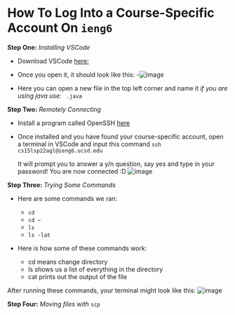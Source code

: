# How To Log Into a Course-Specific Account On `ieng6`


**Step One:**
*Installing VSCode*

- Download VSCode [here:](https://code.visualstudio.com/download)

- Once you open it, it should look like this:
-![image](https://user-images.githubusercontent.com/100736576/162540822-57c32eb7-c96e-4605-ac65-d279474423d8.png)

 
- Here you can open a new file in the top left corner and name it
      *if you are using java use:* ` .java`
      


**Step Two:**
*Remotely Connecting*

- Install a program called OpenSSH [here](https://docs.microsoft.com/en-us/windows-server/administration/openssh/openssh_install_firstuse)

- Once installed and you have found your course-specific account, open a terminal in VSCode
  and input this command `ssh cs15lsp22agl@ieng6.ucsd.edu`
  
  It will prompt you to answer a y/n question, say yes and type in your password!
  You are now connected :D
  ![image](https://user-images.githubusercontent.com/100736576/162541027-d3e755ec-e9f3-4aa7-8c21-9bf325a671f1.png)

  
  
  
**Step Three:**
*Trying Some Commands*

- Here are some commands we ran:
  - `cd`
  - `cd ~`
  - `ls`
  - `ls -lat`
 
 - Here is how some of these commands work:
    - cd means change directory
    - ls shows us a list of everything in the directory
    - cat prints out the output of the file
 
 After running these commands, your terminal might look like this:
 ![image](https://user-images.githubusercontent.com/100736576/162541845-e4203bc9-06f8-4ad3-b3af-bd5ed0b58ab9.png)


**Step Four:**
*Moving files with* `scp`


